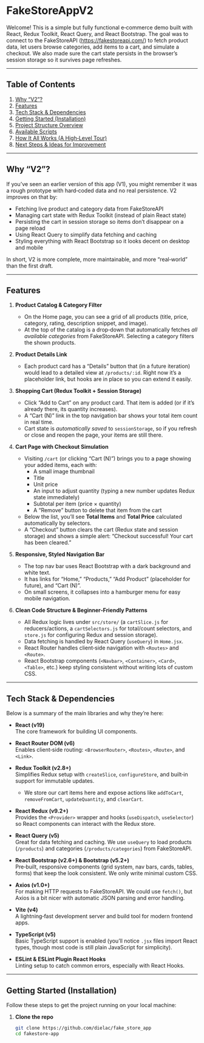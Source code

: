 # FakeStoreAppV2

Welcome! This is a simple but fully functional e‐commerce demo built with React, Redux Toolkit, React Query, and React Bootstrap. The goal was to connect to the FakeStoreAPI (https://fakestoreapi.com/) to fetch product data, let users browse categories, add items to a cart, and simulate a checkout. We also made sure the cart state persists in the browser’s session storage so it survives page refreshes.

---

## Table of Contents

1. [Why “V2”?](#why-v2)  
2. [Features](#features)  
3. [Tech Stack & Dependencies](#tech-stack--dependencies)  
4. [Getting Started (Installation)](#getting-started-installation)  
5. [Project Structure Overview](#project-structure-overview)  
6. [Available Scripts](#available-scripts)  
7. [How It All Works (A High‐Level Tour)](#how-it-all-works-a-high-level-tour)  
8. [Next Steps & Ideas for Improvement](#next-steps--ideas-for-improvement)

---

## Why “V2”?

If you’ve seen an earlier version of this app (V1), you might remember it was a rough prototype with hard‐coded data and no real persistence. V2 improves on that by:

- Fetching live product and category data from FakeStoreAPI  
- Managing cart state with Redux Toolkit (instead of plain React state)  
- Persisting the cart in session storage so items don’t disappear on a page reload  
- Using React Query to simplify data fetching and caching  
- Styling everything with React Bootstrap so it looks decent on desktop and mobile

In short, V2 is more complete, more maintainable, and more “real‐world” than the first draft.

---

## Features

1. **Product Catalog & Category Filter**  
   - On the Home page, you can see a grid of all products (title, price, category, rating, description snippet, and image).  
   - At the top of the catalog is a drop‐down that automatically fetches _all available categories_ from FakeStoreAPI. Selecting a category filters the shown products.  

2. **Product Details Link**  
   - Each product card has a “Details” button that (in a future iteration) would lead to a detailed view at `/products/:id`. Right now it’s a placeholder link, but hooks are in place so you can extend it easily.  

3. **Shopping Cart (Redux Toolkit + Session Storage)**  
   - Click “Add to Cart” on any product card. That item is added (or if it’s already there, its quantity increases).  
   - A “Cart (N)” link in the top navigation bar shows your total item count in real time.  
   - Cart state is _automatically saved_ to `sessionStorage`, so if you refresh or close and reopen the page, your items are still there.  

4. **Cart Page with Checkout Simulation**  
   - Visiting `/cart` (or clicking “Cart (N)”) brings you to a page showing your added items, each with:  
     - A small image thumbnail  
     - Title  
     - Unit price  
     - An input to adjust quantity (typing a new number updates Redux state immediately)  
     - Subtotal per item (price × quantity)  
     - A “Remove” button to delete that item from the cart  
   - Below the list, you’ll see **Total Items** and **Total Price** calculated automatically by selectors.  
   - A “Checkout” button clears the cart (Redux state and session storage) and shows a simple alert: “Checkout successful! Your cart has been cleared.”  

5. **Responsive, Styled Navigation Bar**  
   - The top nav bar uses React Bootstrap with a dark background and white text.  
   - It has links for “Home,” “Products,” “Add Product” (placeholder for future), and “Cart (N)”.  
   - On small screens, it collapses into a hamburger menu for easy mobile navigation.  

6. **Clean Code Structure & Beginner‐Friendly Patterns**  
   - All Redux logic lives under `src/store/` (a `cartSlice.js` for reducers/actions, a `cartSelectors.js` for total/count selectors, and `store.js` for configuring Redux and session storage).  
   - Data fetching is handled by React Query (`useQuery`) in `Home.jsx`.  
   - React Router handles client‐side navigation with `<Routes>` and `<Route>`.  
   - React Bootstrap components (`<Navbar>`, `<Container>`, `<Card>`, `<Table>`, etc.) keep styling consistent without writing lots of custom CSS.  

---

## Tech Stack & Dependencies

Below is a summary of the main libraries and why they’re here:

- **React (v19)**  
  The core framework for building UI components.  

- **React Router DOM (v6)**  
  Enables client‐side routing: `<BrowserRouter>`, `<Routes>`, `<Route>`, and `<Link>`.  

- **Redux Toolkit (v2.8+)**  
  Simplifies Redux setup with `createSlice`, `configureStore`, and built‐in support for immutable updates.  
  - We store our cart items here and expose actions like `addToCart`, `removeFromCart`, `updateQuantity`, and `clearCart`.  

- **React Redux (v9.2+)**  
  Provides the `<Provider>` wrapper and hooks (`useDispatch`, `useSelector`) so React components can interact with the Redux store.  

- **React Query (v5)**  
  Great for data fetching and caching. We use `useQuery` to load products (`/products`) and categories (`/products/categories`) from FakeStoreAPI.  

- **React Bootstrap (v2.6+) & Bootstrap (v5.2+)**  
  Pre‐built, responsive components (grid system, nav bars, cards, tables, forms) that keep the look consistent. We only write minimal custom CSS.  

- **Axios (v1.0+)**  
  For making HTTP requests to FakeStoreAPI. We could use `fetch()`, but Axios is a bit nicer with automatic JSON parsing and error handling.  

- **Vite (v4)**  
  A lightning‐fast development server and build tool for modern frontend apps.  

- **TypeScript (v5)**  
  Basic TypeScript support is enabled (you’ll notice `.jsx` files import React types, though most code is still plain JavaScript for simplicity).  

- **ESLint & ESLint Plugin React Hooks**  
  Linting setup to catch common errors, especially with React Hooks.  

---

## Getting Started (Installation)

Follow these steps to get the project running on your local machine:

1. **Clone the repo**  
   ```bash
   git clone https://github.com/dielac/fake_store_app
   cd fakestore-app
